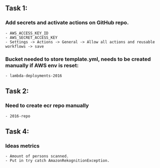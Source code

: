 ## Task 1:
### Add secrets and activate actions on GitHub repo.
    - AWS_ACCESS_KEY_ID
    - AWS_SECRET_ACCESS_KEY
    - Settings -> Actions -> General -> Allow all actions and reusable workflows -> save
### Bucket needed to store template.yml, needs to be created manually if AWS env is reset:
    - lambda-deployments-2016

## Task 2:
### Need to create ecr repo manually
    - 2016-repo



## Task 4:
### Ideas metrics 
    - Amount of persons scanned.
    - Put in try catch AmazonRekognitionException.